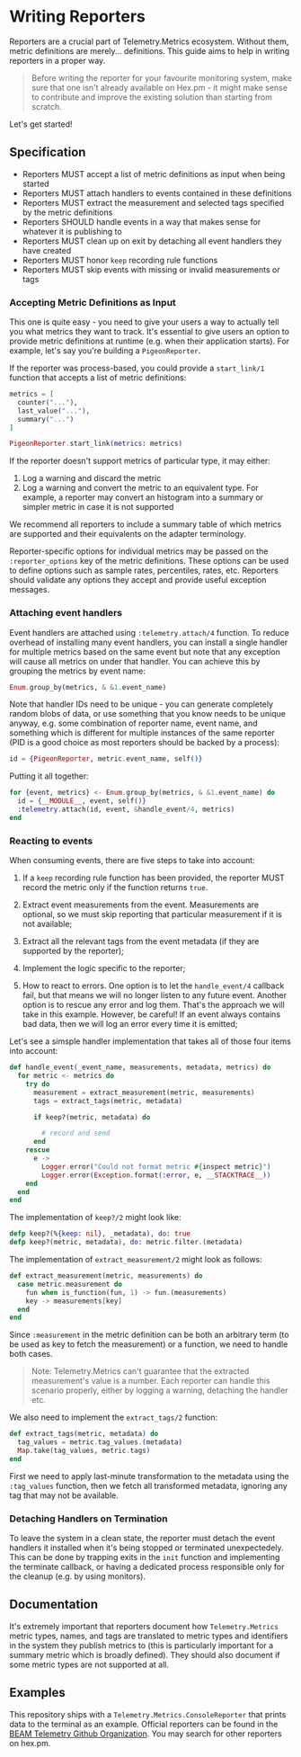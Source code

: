 # Writing Reporters

Reporters are a crucial part of Telemetry.Metrics ecosystem. Without them, metric
definitions are merely... definitions. This guide aims to help in writing reporters
in a proper way.

> Before writing the reporter for your favourite monitoring system, make sure that one isn't
> already available on Hex.pm - it might make sense to contribute and improve the existing
> solution than starting from scratch.

Let's get started!

## Specification

  - Reporters MUST accept a list of metric definitions as input when being started
  - Reporters MUST attach handlers to events contained in these definitions
  - Reporters MUST extract the measurement and selected tags specified by the metric definitions
  - Reporters SHOULD handle events in a way that makes sense for whatever it
    is publishing to
  - Reporters MUST clean up on exit by detaching all event handlers they have created
  - Reporters MUST honor `keep` recording rule functions
  - Reporters MUST skip events with missing or invalid measurements or tags

### Accepting Metric Definitions as Input

This one is quite easy - you need to give your users a way to actually tell you what metrics
they want to track. It's essential to give users an option to provide metric definitions
at runtime (e.g. when their application starts). For example, let's say you're building a
`PigeonReporter`.

If the reporter was process-based, you could provide a `start_link/1` function that accepts
a list of metric definitions:

```elixir
metrics = [
  counter("..."),
  last_value("..."),
  summary("...")
]

PigeonReporter.start_link(metrics: metrics)
```

If the reporter doesn't support metrics of particular type, it may either:

  1. Log a warning and discard the metric
  2. Log a warning and convert the metric to an equivalent type. For example, a reporter
     may convert an histogram into a summary or simpler metric in case it is not supported

We recommend all reporters to include a summary table of which metrics are supported and
their equivalents on the adapter terminology.

Reporter-specific options for individual metrics may be passed on the `:reporter_options`
key of the metric definitions. These options can be used to define options such as sample
rates, percentiles, rates, etc. Reporters should validate any options they accept and
provide useful exception messages.

### Attaching event handlers

Event handlers are attached using `:telemetry.attach/4` function. To reduce overhead of
installing many event handlers, you can install a single handler for multiple metrics
based on the same event but note that any exception will cause all metrics on under that
handler. You can achieve this by grouping the metrics by event name:

```elixir
Enum.group_by(metrics, & &1.event_name)
```

Note that handler IDs need to be unique - you can generate completely random blobs of
data, or use something that you know needs to be unique anyway, e.g. some combination
of reporter name, event name, and something which is different for multiple instances
of the same reporter (PID is a good choice as most reporters should be backed by a process):

```elixir
id = {PigeonReporter, metric.event_name, self()}
```

Putting it all together:

```elixir
for {event, metrics} <- Enum.group_by(metrics, & &1.event_name) do
  id = {__MODULE__, event, self()}
  :telemetry.attach(id, event, &handle_event/4, metrics)
end
```

### Reacting to events

When consuming events, there are five steps to take into account:

1. If a `keep` recording rule function has been provided, the reporter MUST record the metric
   only if the function returns `true`.

2. Extract event measurements from the event. Measurements are optional, so we must skip
   reporting that particular measurement if it is not available;

3. Extract all the relevant tags from the event metadata (if they are supported by the reporter);

4. Implement the logic specific to the reporter;

5. How to react to errors. One option is to let the `handle_event/4` callback fail, but
that means we will no longer listen to any future event. Another option is to rescue any
error and log them. That's the approach we will take in this example. However, be careful!
If an event always contains bad data, then we will log an error every time it is emitted;

Let's see a simsple handler implementation that takes all of those four items into account:

```elixir
def handle_event(_event_name, measurements, metadata, metrics) do
  for metric <- metrics do
    try do
      measurement = extract_measurement(metric, measurements)
      tags = extract_tags(metric, metadata)

      if keep?(metric, metadata) do

        # record and send
      end
    rescue
      e ->
        Logger.error("Could not format metric #{inspect metric}")
        Logger.error(Exception.format(:error, e, __STACKTRACE__))
    end
  end
end
```

The implementation of `keep?/2` might look like:

```elixir
defp keep?(%{keep: nil}, _metadata), do: true
defp keep?(metric, metadata), do: metric.filter.(metadata)
```

The implementation of `extract_measurement/2` might look as follows:

```elixir
def extract_measurement(metric, measurements) do
  case metric.measurement do
    fun when is_function(fun, 1) -> fun.(measurements)
    key -> measurements[key]
  end
end
```

Since `:measurement` in the metric definition can be both an arbitrary term (to be used
as key to fetch the measurement) or a function, we need to handle both cases.

> Note: Telemetry.Metrics can't guarantee that the extracted measurement's value is a number.
> Each reporter can handle this scenario properly, either by logging a warning, detaching
> the handler etc.

We also need to implement the `extract_tags/2` function:

```elixir
def extract_tags(metric, metadata) do
  tag_values = metric.tag_values.(metadata)
  Map.take(tag_values, metric.tags)
end
```

First we need to apply last-minute transformation to the metadata using the `:tag_values`
function, then we fetch all transformed metadata, ignoring any tag that may not be available.

### Detaching Handlers on Termination

To leave the system in a clean state, the reporter must detach the event handlers it installed
when it's being stopped or terminated unexpectedely. This can be done by trapping exits in the
`init` function and implementing the terminate callback, or having a dedicated process
responsible only for the cleanup (e.g. by using monitors).

## Documentation

It's extremely important that reporters document how `Telemetry.Metrics` metric types, names,
and tags are translated to metric types and identifiers in the system they publish metrics to
(this is particularly important for a summary metric which is broadly defined). They should also
document if some metric types are not supported at all.

## Examples

This repository ships with a `Telemetry.Metrics.ConsoleReporter` that prints data to the
terminal as an example. Official reporters can be found in the [BEAM Telemetry Github Organization](https://github.com/beam-telemetry). You may search for other reporters on hex.pm.

